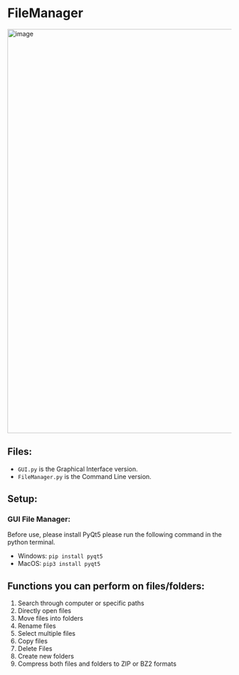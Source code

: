 # FileManager
<img width="907" alt="image" src="https://github.com/Tristan296/FileManager/assets/109927879/0ac3f376-37c2-44ad-9454-0a4d7c495ffb">



## Files:
- ```GUI.py``` is the Graphical Interface version.
- ```FileManager.py``` is the Command Line version.

## Setup: 


### GUI File Manager:
Before use, please install PyQt5 please run the following command in the python terminal.
- Windows: ```pip install pyqt5``` 
- MacOS: ```pip3 install pyqt5```
  
## Functions you can perform on files/folders: 
1. Search through computer or specific paths
2. Directly open files
3. Move files into folders
4. Rename files
5. Select multiple files
6. Copy files
7. Delete Files
8. Create new folders
9. Compress both files and folders to ZIP or BZ2 formats

